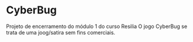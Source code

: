 # CyberBug
Projeto de encerramento do módulo 1 do curso Resilia
O jogo CyberBug se trata de uma joog/satira sem fins comerciais.
